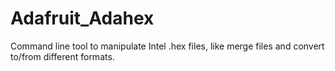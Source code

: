 # Adafruit_Adahex
Command line tool to manipulate Intel .hex files, like merge files and convert to/from different formats.
